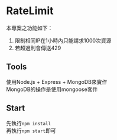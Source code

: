# RateLimit

本專案之功能如下：
1.  限制相同IP在1小時內只能請求1000次資源
2.  若超過則會傳送429

## Tools

使用Node.js + Express + MongoDB來實作  
MongoDB的操作是使用mongoose套件

## Start

先執行`npm install`  
再執行`npm start`即可

